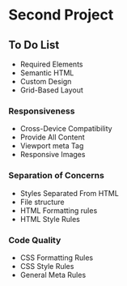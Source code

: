 # Second Project
##    To Do List
- Required Elements
- Semantic HTML
- Custom Design
- Grid-Based Layout
###  Responsiveness
- Cross-Device Compatibility
- Provide All Content
- Viewport meta Tag
- Responsive Images
###  Separation of Concerns
- Styles Separated From HTML
- File structure
- HTML Formatting rules
- HTML Style Rules
###  Code Quality
- CSS Formatting Rules
- CSS Style Rules
- General Meta Rules


